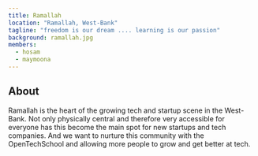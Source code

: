 ```yaml
---
title: Ramallah
location: "Ramallah, West-Bank"
tagline: "freedom is our dream .... learning is our passion"
background: ramallah.jpg
members:
  - hosam
  - maymoona
---
```


## About

Ramallah is the heart of the growing tech and startup scene in the West-Bank.
Not only physically central and therefore very accessible for everyone has
this become the main spot for new startups and tech companies.
And we want to nurture this community with the OpenTechSchool and
allowing more people to grow and get better at tech.

